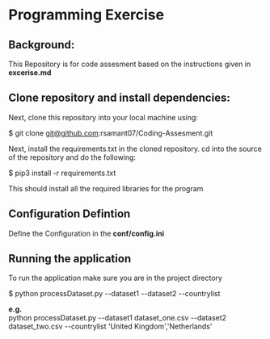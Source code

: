 # Programming Exercise 

## Background:
This Repository is for code assesment based on the instructions given in **excerise.md**

## Clone repository and install dependencies:

Next, clone this repository into your local machine using:

$ git clone git@github.com:rsamant07/Coding-Assesment.git

Next, install the requirements.txt in the cloned repository. cd into the source of the repository and do the following:

$ pip3 install -r requirements.txt

This should install all the required libraries for the program

## Configuration Defintion

Define the Configuration in the **conf/config.ini**

## Running the application
To run the application make sure you are in the project directory

$ python processDataset.py --dataset1 <dataset1Path> --dataset2 <dataset2Path> --countrylist <CountriesList>
  
**e.g.**   
python processDataset.py --dataset1 dataset_one.csv --dataset2 dataset_two.csv --countrylist 'United Kingdom','Netherlands'
  

